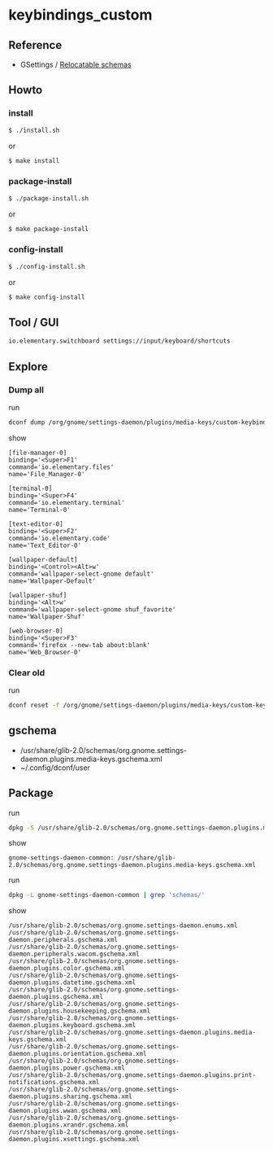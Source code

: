 
# keybindings_custom

## Reference

* GSettings / [Relocatable schemas](https://docs.gtk.org/gio/class.Settings.html#relocatable-schemas-gsettings-relocatable)


## Howto


### install

``` sh
$ ./install.sh
```

or

``` sh
$ make install
```


### package-install

``` sh
$ ./package-install.sh
```

or

``` sh
$ make package-install
```


### config-install

``` sh
$ ./config-install.sh
```

or

``` sh
$ make config-install
```


## Tool / GUI

``` sh
io.elementary.switchboard settings://input/keyboard/shortcuts
```

## Explore




### Dump all

run

``` sh
dconf dump /org/gnome/settings-daemon/plugins/media-keys/custom-keybindings/
```

show

```
[file-manager-0]
binding='<Super>F1'
command='io.elementary.files'
name='File_Manager-0'

[terminal-0]
binding='<Super>F4'
command='io.elementary.terminal'
name='Terminal-0'

[text-editor-0]
binding='<Super>F2'
command='io.elementary.code'
name='Text_Editor-0'

[wallpaper-default]
binding='<Control><Alt>w'
command='wallpaper-select-gnome default'
name='Wallpaper-Default'

[wallpaper-shuf]
binding='<Alt>w'
command='wallpaper-select-gnome shuf_favorite'
name='Wallpaper-Shuf'

[web-browser-0]
binding='<Super>F3'
command='firefox --new-tab about:blank'
name='Web_Browser-0'
```


### Clear old


run

``` sh
dconf reset -f /org/gnome/settings-daemon/plugins/media-keys/custom-keybindings/
```





## gschema

* /usr/share/glib-2.0/schemas/org.gnome.settings-daemon.plugins.media-keys.gschema.xml
* ~/.config/dconf/user


## Package

run

``` sh
dpkg -S /usr/share/glib-2.0/schemas/org.gnome.settings-daemon.plugins.media-keys.gschema.xml
```

show

```
gnome-settings-daemon-common: /usr/share/glib-2.0/schemas/org.gnome.settings-daemon.plugins.media-keys.gschema.xml
```


run

``` sh
dpkg -L gnome-settings-daemon-common | grep 'schemas/'
```

show

```
/usr/share/glib-2.0/schemas/org.gnome.settings-daemon.enums.xml
/usr/share/glib-2.0/schemas/org.gnome.settings-daemon.peripherals.gschema.xml
/usr/share/glib-2.0/schemas/org.gnome.settings-daemon.peripherals.wacom.gschema.xml
/usr/share/glib-2.0/schemas/org.gnome.settings-daemon.plugins.color.gschema.xml
/usr/share/glib-2.0/schemas/org.gnome.settings-daemon.plugins.datetime.gschema.xml
/usr/share/glib-2.0/schemas/org.gnome.settings-daemon.plugins.gschema.xml
/usr/share/glib-2.0/schemas/org.gnome.settings-daemon.plugins.housekeeping.gschema.xml
/usr/share/glib-2.0/schemas/org.gnome.settings-daemon.plugins.keyboard.gschema.xml
/usr/share/glib-2.0/schemas/org.gnome.settings-daemon.plugins.media-keys.gschema.xml
/usr/share/glib-2.0/schemas/org.gnome.settings-daemon.plugins.orientation.gschema.xml
/usr/share/glib-2.0/schemas/org.gnome.settings-daemon.plugins.power.gschema.xml
/usr/share/glib-2.0/schemas/org.gnome.settings-daemon.plugins.print-notifications.gschema.xml
/usr/share/glib-2.0/schemas/org.gnome.settings-daemon.plugins.sharing.gschema.xml
/usr/share/glib-2.0/schemas/org.gnome.settings-daemon.plugins.wwan.gschema.xml
/usr/share/glib-2.0/schemas/org.gnome.settings-daemon.plugins.xrandr.gschema.xml
/usr/share/glib-2.0/schemas/org.gnome.settings-daemon.plugins.xsettings.gschema.xml
```

